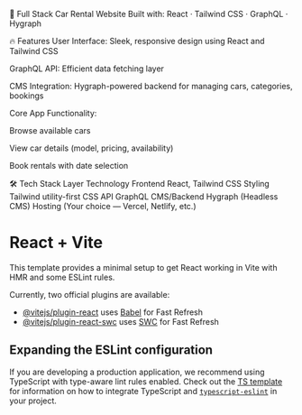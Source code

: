 🚗 Full Stack Car Rental Website
Built with: React · Tailwind CSS · GraphQL · Hygraph

🔥 Features
User Interface: Sleek, responsive design using React and Tailwind CSS

GraphQL API: Efficient data fetching layer

CMS Integration: Hygraph-powered backend for managing cars, categories, bookings

Core App Functionality:

Browse available cars

View car details (model, pricing, availability)

Book rentals with date selection

🛠 Tech Stack
Layer	Technology
Frontend	React, Tailwind CSS
Styling	Tailwind utility-first CSS
API	GraphQL
CMS/Backend	Hygraph (Headless CMS)
Hosting	(Your choice — Vercel, Netlify, etc.)


# React + Vite

This template provides a minimal setup to get React working in Vite with HMR and some ESLint rules.

Currently, two official plugins are available:

- [@vitejs/plugin-react](https://github.com/vitejs/vite-plugin-react/blob/main/packages/plugin-react) uses [Babel](https://babeljs.io/) for Fast Refresh
- [@vitejs/plugin-react-swc](https://github.com/vitejs/vite-plugin-react/blob/main/packages/plugin-react-swc) uses [SWC](https://swc.rs/) for Fast Refresh

## Expanding the ESLint configuration

If you are developing a production application, we recommend using TypeScript with type-aware lint rules enabled. Check out the [TS template](https://github.com/vitejs/vite/tree/main/packages/create-vite/template-react-ts) for information on how to integrate TypeScript and [`typescript-eslint`](https://typescript-eslint.io) in your project.
